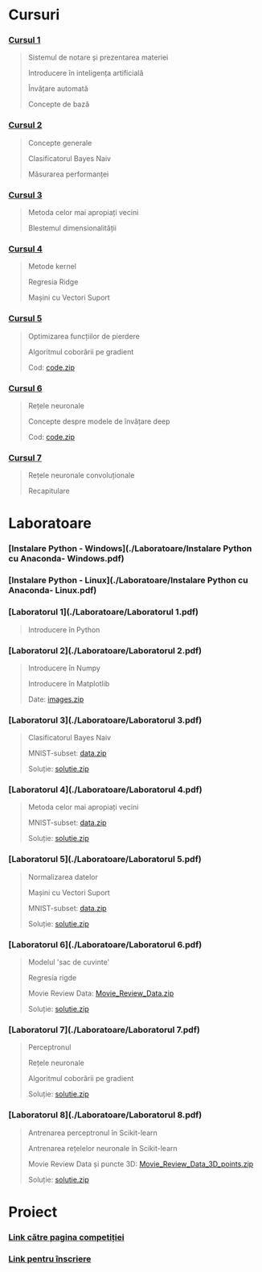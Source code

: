 

# Cursuri

### [Cursul 1](./Cursuri/Curs1.pptx)
 
  > Sistemul de notare și prezentarea materiei
  >
  > Introducere în inteligența artificială
  >
  > Învățare automată
  >
  > Concepte de bază

### [Cursul 2](./Cursuri/Curs2.pptx)
 
  > Concepte generale
  >
  > Clasificatorul Bayes Naiv
  >
  > Măsurarea performanței
  
### [Cursul 3](./Cursuri/Curs3.pptx)
 
  > Metoda celor mai apropiați vecini
  >
  > Blestemul dimensionalității

### [Cursul 4](./Cursuri/Curs4.pptx)
 
  > Metode kernel
  >
  > Regresia Ridge
  >
  > Mașini cu Vectori Suport
  
### [Cursul 5](./Cursuri/Curs5.pptx)
 
  > Optimizarea funcțiilor de pierdere
  >
  > Algoritmul coborârii pe gradient
  >
  > Cod: [code.zip](./Data/Curs5/Curs5_code.zip)
  
### [Cursul 6](./Cursuri/Curs6.pptx)
 
  > Rețele neuronale
  >
  > Concepte despre modele de învățare deep
  >
  > Cod: [code.zip](./Data/Curs6/Curs6_code.zip)
  
### [Cursul 7](./Cursuri/Curs7.pptx)
 
  > Rețele neuronale convoluționale
  >
  > Recapitulare
  
# Laboratoare
### [Instalare Python - Windows](./Laboratoare/Instalare Python cu Anaconda- Windows.pdf)
### [Instalare Python - Linux](./Laboratoare/Instalare Python cu Anaconda- Linux.pdf)
### [Laboratorul 1](./Laboratoare/Laboratorul 1.pdf)

 > Introducere în Python
 
### [Laboratorul 2](./Laboratoare/Laboratorul 2.pdf)

 > Introducere în Numpy
 >
 > Introducere în Matplotlib
 >
 > Date: [images.zip](./Data/Laboratorul_2/images.zip)
 
### [Laboratorul 3](./Laboratoare/Laboratorul 3.pdf)

 > Clasificatorul Bayes Naiv
 > 
 > MNIST-subset: [data.zip](./Data/MNIST-subset/data.zip)
 >
 > Soluție: [solutie.zip](./solutii-lab/solutie_lab3.zip)
 
### [Laboratorul 4](./Laboratoare/Laboratorul 4.pdf)

 > Metoda celor mai apropiați vecini
 >  
 > MNIST-subset: [data.zip](./Data/MNIST-subset/data.zip)
 >
 > Soluție: [solutie.zip](./solutii-lab/solutie_lab4.zip)
 
### [Laboratorul 5](./Laboratoare/Laboratorul 5.pdf)

 > Normalizarea datelor
 > 
 > Mașini cu Vectori Suport  
 >
 > MNIST-subset: [data.zip](./Data/MNIST-subset/data.zip)
 >
 > Soluție: [solutie.zip](./solutii-lab/solutie_lab5.zip) 
 
### [Laboratorul 6](./Laboratoare/Laboratorul 6.pdf)

 > Modelul 'sac de cuvinte'
 > 
 > Regresia rigde
 >
 > Movie Review Data: [Movie_Review_Data.zip](./Data/Movie_Review_Data/Movie_Review_Data.zip) 
 >
 > Soluție: [solutie.zip](./solutii-lab/solutie_lab6.zip)
 
### [Laboratorul 7](./Laboratoare/Laboratorul 7.pdf)

 > Perceptronul
 >
 > Rețele neuronale
 >
 > Algoritmul coborârii pe gradient
 >
 > Soluție: [solutie.zip](./solutii-lab/solutie_lab7.zip)
 
### [Laboratorul 8](./Laboratoare/Laboratorul 8.pdf)

 > Antrenarea perceptronul în Scikit-learn
 >
 > Antrenarea rețelelor neuronale în Scikit-learn
 >
 > Movie Review Data și puncte 3D: [Movie_Review_Data_3D_points.zip](./Data/Laboratorul_8/lab8_scripts_and_data.zip)
 >
 > Soluție: [solutie.zip](./solutii-lab/solutie_lab8.zip)
 
 
# Proiect
### [Link către pagina competiției](https://www.kaggle.com/c/ml-unibuc-2019-24)
### [Link pentru înscriere](https://www.kaggle.com/t/6fb65338657b4534a90a8be204a0086a)
 
